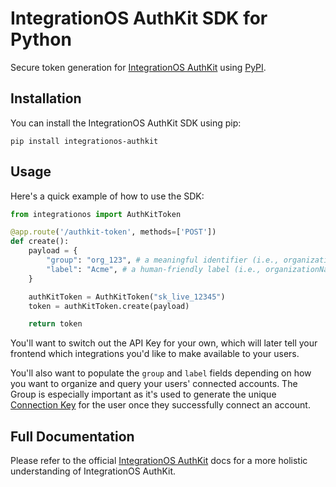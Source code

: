 # IntegrationOS AuthKit SDK for Python

Secure token generation for [IntegrationOS AuthKit](https://docs.integrationos.com/docs/authkit) using [PyPI](https://pypi.org/).

## Installation

You can install the IntegrationOS AuthKit SDK using pip:

```
pip install integrationos-authkit
```

## Usage

Here's a quick example of how to use the SDK:

```python
from integrationos import AuthKitToken

@app.route('/authkit-token', methods=['POST'])
def create():
    payload = {
        "group": "org_123", # a meaningful identifier (i.e., organizationId)
        "label": "Acme", # a human-friendly label (i.e., organizationName)
    }

    authKitToken = AuthKitToken("sk_live_12345")
    token = authKitToken.create(payload)

    return token
```

You'll want to switch out the API Key for your own, which will later tell your frontend which integrations you'd like to make available to your users.

You'll also want to populate the `group` and `label` fields depending on how you want to organize and query your users' connected accounts. The Group is especially important as it's used to generate the unique [Connection Key](https://docs.integrationos.com/docs/setup) for the user once they successfully connect an account.

## Full Documentation

Please refer to the official [IntegrationOS AuthKit](https://docs.integrationos.com/docs/authkit) docs for a more holistic understanding of IntegrationOS AuthKit.
